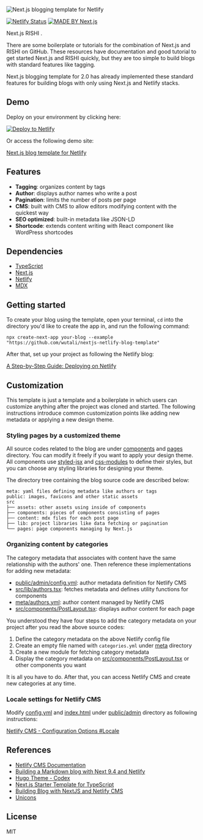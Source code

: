 ![Next.js blogging template for Netlify](https://repository-images.githubusercontent.com/284910441/d8efc300-e2ae-11ea-9596-b01e3844e39d)

[![Netlify Status](https://api.netlify.com/api/v1/badges/c6f44d34-0570-4ca0-9d3d-cabdaa2b3afb/deploy-status)](https://app.netlify.com/sites/nextjs-netlify-blog-template/deploys)
[![MADE BY Next.js](https://img.shields.io/badge/MADE%20BY%20Next.js-000000.svg?style=flat&logo=Next.js&labelColor=000)](https://nextjs.org/)

Next.js RISHI .

There are some boilerplate or tutorials for the combination of Next.js and RISHI on GitHub. These resources have documentation and good tutorial to get started Next.js and RISHI quickly, but they are too simple to build blogs with standard features like tagging.

Next.js blogging template for 2.0 has already implemented these standard features for building blogs with only using Next.js and Netlify stacks.

## Demo

Deploy on your environment by clicking here:

[![Deploy to Netlify](https://www.netlify.com/img/deploy/button.svg)](https://app.netlify.com/start/deploy?repository=https://github.com/wutali/nextjs-netlify-blog-template&stack=cms)

Or access the following demo site:

[Next.js blog template for Netlify](https://nextjs-netlify-blog-template.netlify.app/)

## Features

- **Tagging**: organizes content by tags
- **Author**: displays author names who write a post
- **Pagination**: limits the number of posts per page
- **CMS**: built with CMS to allow editors modifying content with the quickest way
- **SEO optimized**: built-in metadata like JSON-LD
- **Shortcode**: extends content writing with React component like WordPress shortcodes

## Dependencies

- [TypeScript](https://www.typescriptlang.org/)
- [Next.js](https://nextjs.org/)
- [Netlify](https://www.netlify.com/)
- [MDX](https://mdxjs.com/)

## Getting started

To create your blog using the template, open your terminal, `cd` into the directory you'd like to create the app in,
and run the following command:

```
npx create-next-app your-blog --example "https://github.com/wutali/nextjs-netlify-blog-template"
```

After that, set up your project as following the Netlify blog:

[A Step-by-Step Guide: Deploying on Netlify](https://www.netlify.com/blog/2016/09/29/a-step-by-step-guide-deploying-on-netlify/)

## Customization

This template is just a template and a boilerplate in which users can customize anything after the project was cloned and started.
The following instructions introduce common customization points like adding new metadata or applying a new design theme.

### Styling pages by a customized theme

All source codes related to the blog are under [components](/src/components) and [pages](/src/pages) directory.
You can modify it freely if you want to apply your design theme.
All components use [styled-jsx](https://github.com/vercel/styled-jsx) and [css-modules](https://github.com/css-modules/css-modules) to define their styles, but you can choose any styling libraries for designing your theme.

The directory tree containing the blog source code are described below:

```
meta: yaml files defining metadata like authors or tags
public: images, favicons and other static assets
src
├── assets: other assets using inside of components
├── components: pieces of components consisting of pages
├── content: mdx files for each post page
├── lib: project libraries like data fetching or pagination
└── pages: page components managing by Next.js
```

### Organizing content by categories

The category metadata that associates with content have the same relationship with the authors' one.
Then reference these implementations for adding new metadata:

- [public/admin/config.yml](/public/admin/config.yml#L51): author metadata definition for Netlify CMS
- [src/lib/authors.tsx](/src/lib/authors.ts): fetches metadata and defines utility functions for components
- [meta/authors.yml](/src/meta/authors.yml): author content managed by Netlify CMS
- [src/components/PostLayout.tsx](/src/components/PostLayout.tsx): displays author content for each page

You understood they have four steps to add the category metadata on your project after you read the above source codes:

1. Define the category metadata on the above Netlify config file
2. Create an empty file named with `categories.yml` under [meta](/src/meta/) directory
3. Create a new module for fetching category metadata
4. Display the category metadata on [src/components/PostLayout.tsx](/src/components/PostLayout.tsx#L75) or other components you want

It is all you have to do. After that, you can access Netlify CMS and create new categories at any time.

### Locale settings for Netlify CMS

Modify [config.yml](/public/admin/config.yml) and
[index.html](/public/admin/index.html) under [public/admin](/public/admin/) directory
as following instructions:

[Netlify CMS - Configuration Options #Locale](https://www.netlifycms.org/docs/configuration-options/#locale)

## References

- [Netlify CMS Documentation](https://www.netlifycms.org/docs/intro/)
- [Building a Markdown blog with Next 9.4 and Netlify](https://www.netlify.com/blog/2020/05/04/building-a-markdown-blog-with-next-9.4-and-netlify/)
- [Hugo Theme - Codex](https://github.com/jakewies/hugo-theme-codex)
- [Next.js Starter Template for TypeScript](https://github.com/vercel/next-learn-starter/tree/master/typescript-final)
- [Building Blog with NextJS and Netlify CMS](https://dev.to/mefaba/building-blog-with-nextjs-and-netlify-cms-fom)
- [Unicons](https://github.com/Iconscout/unicons)

## License

MIT
